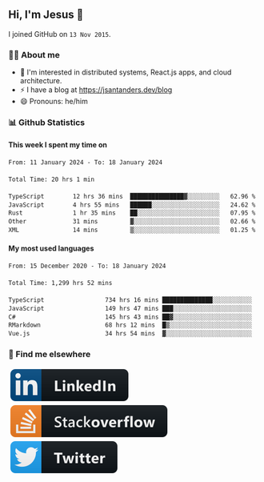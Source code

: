 ## Hi, I'm Jesus 👋

I joined GitHub on `13 Nov 2015`.

<!-- Talking about you -->

### 👨‍💻 About me

- 👦 I'm interested in distributed systems, React.js apps, and cloud architecture.
- ⚡️ I have a blog at <https://jsantanders.dev/blog>
- 😄 Pronouns: he/him

### 📊 Github Statistics

#### This week I spent my time on

<!--START_SECTION:weekly-->

```txt
From: 11 January 2024 - To: 18 January 2024

Total Time: 20 hrs 1 min

TypeScript        12 hrs 36 mins  ███████████████▓░░░░░░░░░   62.96 %
JavaScript        4 hrs 55 mins   ██████░░░░░░░░░░░░░░░░░░░   24.62 %
Rust              1 hr 35 mins    ██░░░░░░░░░░░░░░░░░░░░░░░   07.95 %
Other             31 mins         ▓░░░░░░░░░░░░░░░░░░░░░░░░   02.66 %
XML               14 mins         ▒░░░░░░░░░░░░░░░░░░░░░░░░   01.25 %
```

<!--END_SECTION:weekly-->

#### My most used languages

<!--START_SECTION:alltime-->

```txt
From: 15 December 2020 - To: 18 January 2024

Total Time: 1,299 hrs 52 mins

TypeScript                 734 hrs 16 mins ██████████████░░░░░░░░░░░   56.49 %
JavaScript                 149 hrs 47 mins ███░░░░░░░░░░░░░░░░░░░░░░   11.52 %
C#                         145 hrs 43 mins ██▓░░░░░░░░░░░░░░░░░░░░░░   11.21 %
RMarkdown                  68 hrs 12 mins  █▒░░░░░░░░░░░░░░░░░░░░░░░   05.25 %
Vue.js                     34 hrs 54 mins  ▓░░░░░░░░░░░░░░░░░░░░░░░░   02.69 %
```

<!--END_SECTION:alltime-->

### 📢 Find me elsewhere

<p>
  <a target="_blank" href="https://linkedin.com/in/jsantanders">
    <img src="https://github.com/jsantanders/jsantanders/blob/master/img/linkedin.svg" alt="LinkedIn" style="vertical-align:top; margin:4px">
  </a>
  
  <a target="_blank" href="https://stackoverflow.com/users/7318331/jesus-santander">
    <img src="https://github.com/jsantanders/jsantanders/blob/master/img/stackoverflow.svg" alt="StackOverflow" style="vertical-align:top; margin:4px">
  </a>
  
  <a target="_blank" href="http://twitter.com/jsantanders">
    <img src="https://github.com/jsantanders/jsantanders/blob/master/img/twitter.svg" alt="Twitter" style="vertical-align:top; margin:4px">
  </a>
</p>
